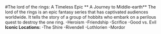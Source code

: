 #The lord of the rings: A Timeless Epic
** A Journey to Middle-earth**
The lord of the rings is an epic fantasy series that has captivated audiences worldwide. It tells the story of a group of hobbits who embark on a perilous quest to destroy the one ring.
-Heroism
-Friendship
-Scrifice
-Good vs. Evil
**Iconic Locations:**
-The Shire
-Rivendell
-Lothlorien
-Mordor
